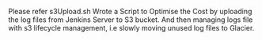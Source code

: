 Please refer s3Upload.sh
Wrote a Script to Optimise the Cost by uploading the log files from Jenkins Server to S3 bucket.
And then managing logs file with s3 lifecycle management, i.e slowly moving unused log files to Glacier.
